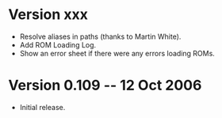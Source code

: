 
Version xxx
===========

* Resolve aliases in paths (thanks to Martin White).
* Add ROM Loading Log.
* Show an error sheet if there were any errors loading ROMs.


Version 0.109 -- 12 Oct 2006
============================

* Initial release.
